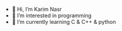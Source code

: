 - 👋 Hi, I’m Karim Nasr
- 👀 I’m interested in programming  
- 🌱 I’m currently learning C & C++ & python


